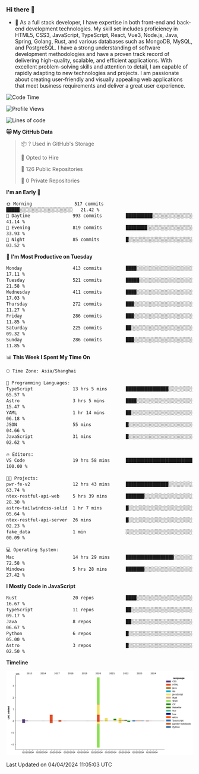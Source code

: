 ### Hi there 👋

- 🌱 As a full stack developer, I have expertise in both front-end and back-end development technologies. My skill set includes proficiency in HTML5, CSS3, JavaScript, TypeScript, React, Vue3, Node.js, Java, Spring, Golang, Rust, and various databases such as MongoDB, MySQL, and PostgreSQL. I have a strong understanding of software development methodologies and have a proven track record of delivering high-quality, scalable, and efficient applications. With excellent problem-solving skills and attention to detail, I am capable of rapidly adapting to new technologies and projects. I am passionate about creating user-friendly and visually appealing web applications that meet business requirements and deliver a great user experience.

<!--START_SECTION:waka-->
![Code Time](http://img.shields.io/badge/Code%20Time-1%2C326%20hrs%209%20mins-blue)

![Profile Views](http://img.shields.io/badge/Profile%20Views-0-blue)

![Lines of code](https://img.shields.io/badge/From%20Hello%20World%20I%27ve%20Written-5.6%20million%20lines%20of%20code-blue)

**🐱 My GitHub Data** 

> 📦 ? Used in GitHub's Storage 
 > 
> 💼 Opted to Hire
 > 
> 📜 126 Public Repositories 
 > 
> 🔑 0 Private Repositories 
 > 
**I'm an Early 🐤** 

```text
🌞 Morning                517 commits         █████░░░░░░░░░░░░░░░░░░░░   21.42 % 
🌆 Daytime                993 commits         ██████████░░░░░░░░░░░░░░░   41.14 % 
🌃 Evening                819 commits         ████████░░░░░░░░░░░░░░░░░   33.93 % 
🌙 Night                  85 commits          █░░░░░░░░░░░░░░░░░░░░░░░░   03.52 % 
```
📅 **I'm Most Productive on Tuesday** 

```text
Monday                   413 commits         ████░░░░░░░░░░░░░░░░░░░░░   17.11 % 
Tuesday                  521 commits         █████░░░░░░░░░░░░░░░░░░░░   21.58 % 
Wednesday                411 commits         ████░░░░░░░░░░░░░░░░░░░░░   17.03 % 
Thursday                 272 commits         ███░░░░░░░░░░░░░░░░░░░░░░   11.27 % 
Friday                   286 commits         ███░░░░░░░░░░░░░░░░░░░░░░   11.85 % 
Saturday                 225 commits         ██░░░░░░░░░░░░░░░░░░░░░░░   09.32 % 
Sunday                   286 commits         ███░░░░░░░░░░░░░░░░░░░░░░   11.85 % 
```


📊 **This Week I Spent My Time On** 

```text
🕑︎ Time Zone: Asia/Shanghai

💬 Programming Languages: 
TypeScript               13 hrs 5 mins       ████████████████░░░░░░░░░   65.57 % 
Astro                    3 hrs 5 mins        ████░░░░░░░░░░░░░░░░░░░░░   15.47 % 
YAML                     1 hr 14 mins        ██░░░░░░░░░░░░░░░░░░░░░░░   06.18 % 
JSON                     55 mins             █░░░░░░░░░░░░░░░░░░░░░░░░   04.66 % 
JavaScript               31 mins             █░░░░░░░░░░░░░░░░░░░░░░░░   02.62 % 

🔥 Editors: 
VS Code                  19 hrs 58 mins      █████████████████████████   100.00 % 

🐱‍💻 Projects: 
pwr-fe-v2                12 hrs 43 mins      ████████████████░░░░░░░░░   63.74 % 
ntex-restful-api-web     5 hrs 39 mins       ███████░░░░░░░░░░░░░░░░░░   28.30 % 
astro-tailwindcss-solid  1 hr 7 mins         █░░░░░░░░░░░░░░░░░░░░░░░░   05.64 % 
ntex-restful-api-server  26 mins             █░░░░░░░░░░░░░░░░░░░░░░░░   02.23 % 
fake_data                1 min               ░░░░░░░░░░░░░░░░░░░░░░░░░   00.09 % 

💻 Operating System: 
Mac                      14 hrs 29 mins      ██████████████████░░░░░░░   72.58 % 
Windows                  5 hrs 28 mins       ███████░░░░░░░░░░░░░░░░░░   27.42 % 
```

**I Mostly Code in JavaScript** 

```text
Rust                     20 repos            ████░░░░░░░░░░░░░░░░░░░░░   16.67 % 
TypeScript               11 repos            ██░░░░░░░░░░░░░░░░░░░░░░░   09.17 % 
Java                     8 repos             ██░░░░░░░░░░░░░░░░░░░░░░░   06.67 % 
Python                   6 repos             █░░░░░░░░░░░░░░░░░░░░░░░░   05.00 % 
Astro                    3 repos             █░░░░░░░░░░░░░░░░░░░░░░░░   02.50 % 
```



**Timeline**

![Lines of Code chart](https://raw.githubusercontent.com/elton/elton/main/assets/bar_graph.png)


 Last Updated on 04/04/2024 11:05:03 UTC
<!--END_SECTION:waka-->

<!--
**elton/elton** is a ✨ _special_ ✨ repository because its `README.md` (this file) appears on your GitHub profile.

Here are some ideas to get you started:

- 🔭 I’m currently working on ...
- 🌱 I’m currently learning ...
- 👯 I’m looking to collaborate on ...
- 🤔 I’m looking for help with ...
- 💬 Ask me about ...
- 📫 How to reach me: ...
- 😄 Pronouns: ...
- ⚡ Fun fact: ...
-->
